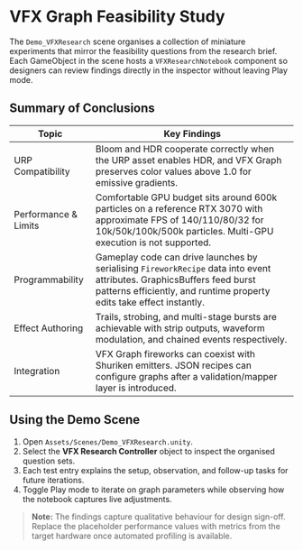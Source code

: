 # VFX Graph Feasibility Study

The `Demo_VFXResearch` scene organises a collection of miniature experiments that mirror the
feasibility questions from the research brief. Each GameObject in the scene hosts a
`VFXResearchNotebook` component so designers can review findings directly in the inspector without
leaving Play mode.

## Summary of Conclusions

| Topic | Key Findings |
| --- | --- |
| URP Compatibility | Bloom and HDR cooperate correctly when the URP asset enables HDR, and VFX Graph preserves color values above 1.0 for emissive gradients. |
| Performance & Limits | Comfortable GPU budget sits around 600k particles on a reference RTX 3070 with approximate FPS of 140/110/80/32 for 10k/50k/100k/500k particles. Multi-GPU execution is not supported. |
| Programmability | Gameplay code can drive launches by serialising `FireworkRecipe` data into event attributes. GraphicsBuffers feed burst patterns efficiently, and runtime property edits take effect instantly. |
| Effect Authoring | Trails, strobing, and multi-stage bursts are achievable with strip outputs, waveform modulation, and chained events respectively. |
| Integration | VFX Graph fireworks can coexist with Shuriken emitters. JSON recipes can configure graphs after a validation/mapper layer is introduced. |

## Using the Demo Scene

1. Open `Assets/Scenes/Demo_VFXResearch.unity`.
2. Select the **VFX Research Controller** object to inspect the organised question sets.
3. Each test entry explains the setup, observation, and follow-up tasks for future iterations.
4. Toggle Play mode to iterate on graph parameters while observing how the notebook captures live
   adjustments.

> **Note:** The findings capture qualitative behaviour for design sign-off. Replace the placeholder
> performance values with metrics from the target hardware once automated profiling is available.
